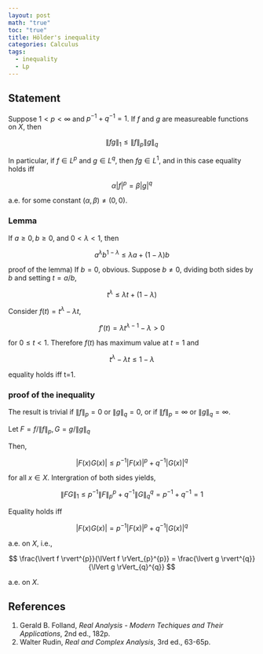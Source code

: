 ```yaml
---
layout: post
math: "true"
toc: "true"
title: Hölder's inequality
categories: Calculus
tags:
  - inequality
  - Lp
---
```

## Statement

Suppose ${ 1<p<\infty }$ and ${ p^{-1} + q^{-1} = 1 }$. If ${ f }$ and ${ g }$ are measureable functions on ${ X }$, then

$$ \lVert fg \rVert_{1} \le \lVert f \rVert_{p} \lVert g \rVert_{q} $$

In particular, if ${ f\in L^{p} }$ and ${ g \in L^{q} }$, then ${ fg \in L^{1} }$, and in this case equality holds iff

$$ \alpha \lvert f \rvert^{p}=\beta \lvert g \rvert^{q} $$

a.e. for some constant ${ (\alpha,\beta) \neq (0,0) }$.

### Lemma

If ${ a \ge 0, b \ge 0 }$, and ${ 0<\lambda<1 }$, then

$$ a^{\lambda}b^{1-\lambda} \le \lambda a + (1-\lambda)b $$

proof of the lemma) If ${ b=0 }$, obvious. Suppose ${ b \neq 0 }$, dviding both sides by ${ b }$ and setting ${ t=a / b }$,

$$ t^{\lambda} \le \lambda t + (1-\lambda) $$

Consider ${ f(t)=t^{\lambda} - \lambda t }$,

$$ f'(t) = \lambda t^{\lambda-1} - \lambda>0 $$

for ${ 0 \le t < 1 }$. Therefore ${ f(t) }$ has maximum value at ${ t=1 }$ and

$$ t^{\lambda}-\lambda t \le 1-\lambda $$

equality holds iff t=1.

### proof of the inequality

The result is trivial if ${ \lVert f \rVert_{p}=0 }$ or ${ \lVert g \rVert_{q} =0}$, or if ${ \lVert f \rVert_{p} = \infty }$ or ${ \lVert g \rVert_{q}=\infty }$.

Let ${ F=f / \lVert f \rVert_{p}, G =g / \lVert g \rVert_{q}  }$

Then,

$$ \lvert F(x)G(x) \rvert  \le p^{-1}\lvert F(x) \rvert^{p} + q^{-1} \lvert G(x) \rvert^{q}$$

for all ${ x \in X }$. Intergration of both sides yields,

$$ \lVert FG \rVert_{1} \le p^{-1}\lVert F \rVert_{p}^{p}+q^{-1} \lVert G \rVert_{q}^{q}=p^{-1}+q^{-1}=1$$

Equality holds iff

$$ \lvert F(x)G(x) \rvert =p^{-1}\lvert F(x) \rvert^{p} + q^{-1} \lvert G(x) \rvert^{q}$$

a.e. on ${ X }$, i.e.,

$$ \frac{\lvert f \rvert^{p}}{\lVert f \rVert_{p}^{p}} = \frac{\lvert g \rvert^{q}}{\lVert g \rVert_{q}^{q}} $$

a.e. on ${ X }$.

## References

1. Gerald B. Folland, *Real Analysis - Modern Techiques and Their Applications*, 2nd ed., 182p.
2. Walter Rudin, *Real and Complex Analysis*, 3rd ed., 63-65p.